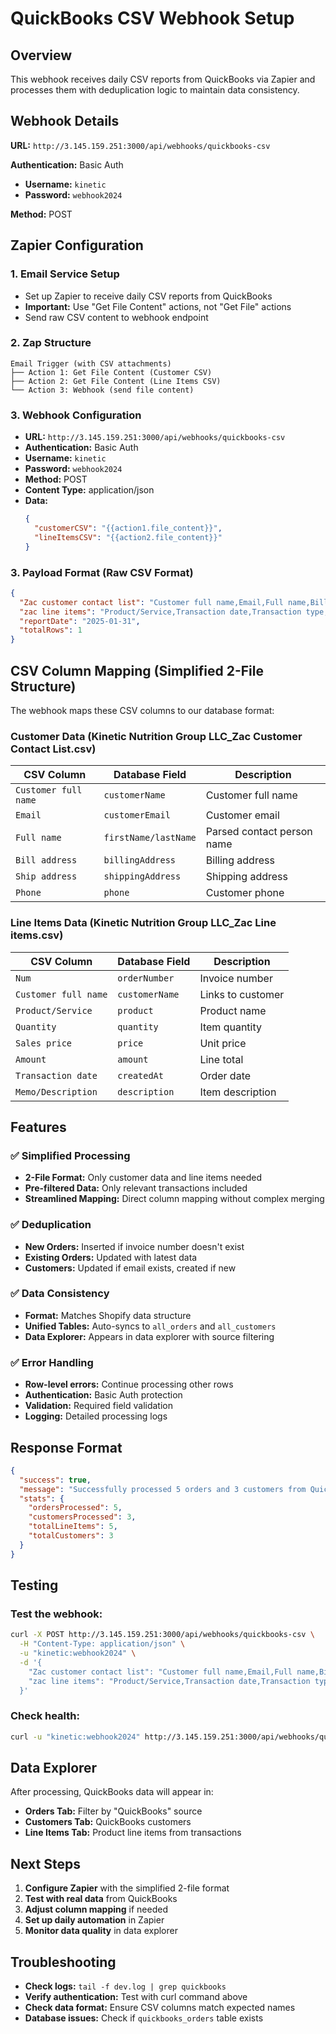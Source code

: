 # QuickBooks CSV Webhook Setup

## Overview
This webhook receives daily CSV reports from QuickBooks via Zapier and processes them with deduplication logic to maintain data consistency.

## Webhook Details

**URL:** `http://3.145.159.251:3000/api/webhooks/quickbooks-csv`

**Authentication:** Basic Auth
- **Username:** `kinetic`
- **Password:** `webhook2024`

**Method:** POST

## Zapier Configuration

### 1. Email Service Setup
- Set up Zapier to receive daily CSV reports from QuickBooks
- **Important:** Use "Get File Content" actions, not "Get File" actions
- Send raw CSV content to webhook endpoint

### 2. Zap Structure
```
Email Trigger (with CSV attachments)
├── Action 1: Get File Content (Customer CSV)
├── Action 2: Get File Content (Line Items CSV)  
└── Action 3: Webhook (send file content)
```

### 3. Webhook Configuration
- **URL:** `http://3.145.159.251:3000/api/webhooks/quickbooks-csv`
- **Authentication:** Basic Auth
- **Username:** `kinetic`
- **Password:** `webhook2024`
- **Method:** POST
- **Content Type:** application/json
- **Data:**
  ```json
  {
    "customerCSV": "{{action1.file_content}}",
    "lineItemsCSV": "{{action2.file_content}}"
  }
  ```

### 3. Payload Format (Raw CSV Format)
```json
{
  "Zac customer contact list": "Customer full name,Email,Full name,Bill address,Ship address,Phone\nCity of Miami-Finance Gen Accounting,29234@miami-police.org,Miami Police Department,123 Police Plaza Miami FL 33101,123 Police Plaza Miami FL 33101,305-123-4567",
  "zac line items": "Product/Service,Transaction date,Transaction type,Num,Customer full name,Memo/Description,Quantity,Sales price,Amount\nPallet 15-24K,01/31/2025,Invoice,509,7th Special Forces Group K9 Unit,Vital 24K Kinetic Dog Food 35 lb,45.00,58.64,2638.80",
  "reportDate": "2025-01-31",
  "totalRows": 1
}
```

## CSV Column Mapping (Simplified 2-File Structure)

The webhook maps these CSV columns to our database format:

### Customer Data (Kinetic Nutrition Group LLC_Zac Customer Contact List.csv)
| **CSV Column** | **Database Field** | **Description** |
|----------------|-------------------|-----------------|
| `Customer full name` | `customerName` | Customer full name |
| `Email` | `customerEmail` | Customer email |
| `Full name` | `firstName/lastName` | Parsed contact person name |
| `Bill address` | `billingAddress` | Billing address |
| `Ship address` | `shippingAddress` | Shipping address |
| `Phone` | `phone` | Customer phone |

### Line Items Data (Kinetic Nutrition Group LLC_Zac Line items.csv)
| **CSV Column** | **Database Field** | **Description** |
|----------------|-------------------|-----------------|
| `Num` | `orderNumber` | Invoice number |
| `Customer full name` | `customerName` | Links to customer |
| `Product/Service` | `product` | Product name |
| `Quantity` | `quantity` | Item quantity |
| `Sales price` | `price` | Unit price |
| `Amount` | `amount` | Line total |
| `Transaction date` | `createdAt` | Order date |
| `Memo/Description` | `description` | Item description |

## Features

### ✅ Simplified Processing
- **2-File Format:** Only customer data and line items needed
- **Pre-filtered Data:** Only relevant transactions included
- **Streamlined Mapping:** Direct column mapping without complex merging

### ✅ Deduplication
- **New Orders:** Inserted if invoice number doesn't exist
- **Existing Orders:** Updated with latest data
- **Customers:** Updated if email exists, created if new

### ✅ Data Consistency
- **Format:** Matches Shopify data structure
- **Unified Tables:** Auto-syncs to `all_orders` and `all_customers`
- **Data Explorer:** Appears in data explorer with source filtering

### ✅ Error Handling
- **Row-level errors:** Continue processing other rows
- **Authentication:** Basic Auth protection
- **Validation:** Required field validation
- **Logging:** Detailed processing logs

## Response Format

```json
{
  "success": true,
  "message": "Successfully processed 5 orders and 3 customers from QuickBooks CSV data",
  "stats": {
    "ordersProcessed": 5,
    "customersProcessed": 3,
    "totalLineItems": 5,
    "totalCustomers": 3
  }
}
```

## Testing

### Test the webhook:
```bash
curl -X POST http://3.145.159.251:3000/api/webhooks/quickbooks-csv \
  -H "Content-Type: application/json" \
  -u "kinetic:webhook2024" \
  -d '{
    "Zac customer contact list": "Customer full name,Email,Full name,Bill address,Ship address,Phone\nTest Customer,test@example.com,Test User,123 Test St,123 Test St,555-1234",
    "zac line items": "Product/Service,Transaction date,Transaction type,Num,Customer full name,Memo/Description,Quantity,Sales price,Amount\nTest Product,01/31/2025,Invoice,TEST-001,Test Customer,Test order,1.00,100.00,100.00"
  }'
```

### Check health:
```bash
curl -u "kinetic:webhook2024" http://3.145.159.251:3000/api/webhooks/quickbooks-csv
```

## Data Explorer

After processing, QuickBooks data will appear in:
- **Orders Tab:** Filter by "QuickBooks" source
- **Customers Tab:** QuickBooks customers
- **Line Items Tab:** Product line items from transactions

## Next Steps

1. **Configure Zapier** with the simplified 2-file format
2. **Test with real data** from QuickBooks
3. **Adjust column mapping** if needed
4. **Set up daily automation** in Zapier
5. **Monitor data quality** in data explorer

## Troubleshooting

- **Check logs:** `tail -f dev.log | grep quickbooks`
- **Verify authentication:** Test with curl command above
- **Check data format:** Ensure CSV columns match expected names
- **Database issues:** Check if `quickbooks_orders` table exists